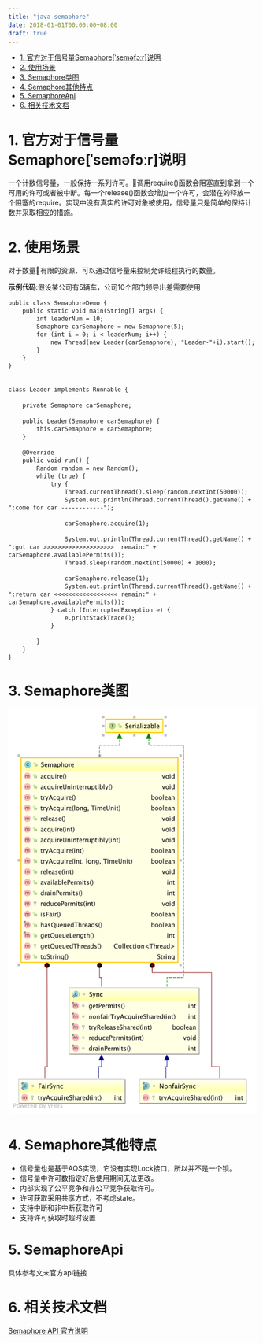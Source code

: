 ```yaml
---
title: "java-semaphore"
date: 2018-01-01T00:00:00+08:00
draft: true
---
```

<!-- TOC -->

- [1. 官方对于信号量Semaphore[ˈseməfɔːr]说明](#1-官方对于信号量semaphoreˈseməfɔːr说明)
- [2. 使用场景](#2-使用场景)
- [3. Semaphore类图](#3-semaphore类图)
- [4. Semaphore其他特点](#4-semaphore其他特点)
- [5. SemaphoreApi](#5-semaphoreapi)
- [6. 相关技术文档](#6-相关技术文档)

<!-- /TOC -->
# 1. 官方对于信号量Semaphore[ˈseməfɔːr]说明
 一个计数信号量，一般保持一系列许可。调用require()函数会阻塞直到拿到一个可用的许可或者被中断。每一个release()函数会增加一个许可，会潜在的释放一个阻塞的require。实现中没有真实的许可对象被使用，信号量只是简单的保持计数并采取相应的措施。

# 2. 使用场景
对于数量有限的资源，可以通过信号量来控制允许线程执行的数量。

**示例代码**:假设某公司有5辆车，公司10个部门领导出差需要使用
```
public class SemaphoreDemo {
    public static void main(String[] args) {
        int leaderNum = 10;
        Semaphore carSemaphore = new Semaphore(5);
        for (int i = 0; i < leaderNum; i++) {
            new Thread(new Leader(carSemaphore), "Leader-"+i).start();
        }
    }
}


class Leader implements Runnable {

    private Semaphore carSemaphore;

    public Leader(Semaphore carSemaphore) {
        this.carSemaphore = carSemaphore;
    }

    @Override
    public void run() {
        Random random = new Random();
        while (true) {
            try {
                Thread.currentThread().sleep(random.nextInt(50000));
                System.out.println(Thread.currentThread().getName() + ":come for car ------------");

                carSemaphore.acquire(1);

                System.out.println(Thread.currentThread().getName() + ":got car >>>>>>>>>>>>>>>>>>>>  remain:" + carSemaphore.availablePermits());
                Thread.sleep(random.nextInt(50000) + 1000);

                carSemaphore.release(1);
                System.out.println(Thread.currentThread().getName() + ":return car <<<<<<<<<<<<<<<<<< remain:" + carSemaphore.availablePermits());
            } catch (InterruptedException e) {
                e.printStackTrace();
            }

        }
    }
}

```

# 3. Semaphore类图
![Semaphore类图](../../../picture/Semaphore.png)

# 4. Semaphore其他特点
* 信号量也是基于AQS实现，它没有实现Lock接口，所以并不是一个锁。
* 信号量中许可数指定好后使用期间无法更改。
* 内部实现了公平竞争和非公平竞争获取许可。
* 许可获取采用共享方式，不考虑state。
* 支持中断和非中断获取许可
* 支持许可获取时超时设置

# 5. SemaphoreApi
具体参考文末官方api链接

# 6. 相关技术文档
[Semaphore API 官方说明](https://docs.oracle.com/javase/7/docs/api/java/util/concurrent/Semaphore.html)